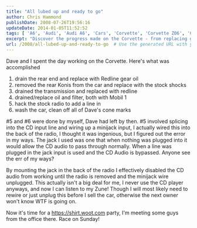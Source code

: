 ```yaml
---
title: "All lubed up and ready to go"
author: Chris Hammond
publishDate: 2008-07-26T19:56:16
updateDate: 2014-01-05T11:52:52
tags: [ 'A6', 'Audi', 'Audi A6', 'Cars', 'Corvette', 'Corvette Z06', 'Corvettez06', 'CorvetteZ06org', 'Quattro' ]
excerpt: "Discover the progress made on the Corvette - from replacing gear oil to modifying the radio. Follow along as each task is completed with precision."
url: /2008/all-lubed-up-and-ready-to-go  # Use the generated URL with year
---
```

<p>Dave and I spent the day working on the Corvette. Here's what was accomplished</p> <ol>     <li>drain the rear end and replace with Redline gear oil</li>     <li>removed the rear Konis from the car and replace with the stock shocks</li>     <li>drained the transmission and replaced with redline</li>     <li>drained/replace oil and filter, both with Mobil 1</li>     <li>hack the stock radio to add a line in</li>     <li>wash the car, clean off all of Dave's cone marks</li> </ol> <p>#5 and #6&#160;were done by myself, Dave had left by then. #5 involved splicing into the CD input line and wiring up a minijack input, I actually wired this into the back of the radio, I thought it was ingenious, but I figured out the error in my ways. The jack I used was one that when nothing was plugged into it would allow the CD audio to pass through normally. When a line was plugged in the jack input is used and the CD Audio is bypassed. Anyone see the err of my ways?</p> <p>By mounting the jack in the back of the radio I effectively disabled the CD audio from working until the radio is removed and the minijack wire unplugged. This actually isn't a big deal for me, I never use the CD player anyways, and now I can listen to my Zune! Though I will most likely need to rewire or just unplug this before I sell the car, otherwise the next owner won't know WTF is going on.</p> <p>Now it's time for a <a href="https://shirt.woot.com">https://shirt.woot.com</a> party, I'm meeting some guys from the office there. Race on Sunday!</p>

